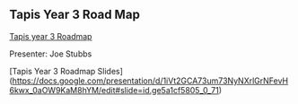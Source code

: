 ## Tapis Year 3 Road Map

[Tapis year 3 Roadmap]()

Presenter: Joe Stubbs


[Tapis Year 3 Roadmap Slides] (https://docs.google.com/presentation/d/1iVt2GCA73um73NyNXrlGrNFevH6kwx_0aOW9KaM8hYM/edit#slide=id.ge5a1cf5805_0_71)
